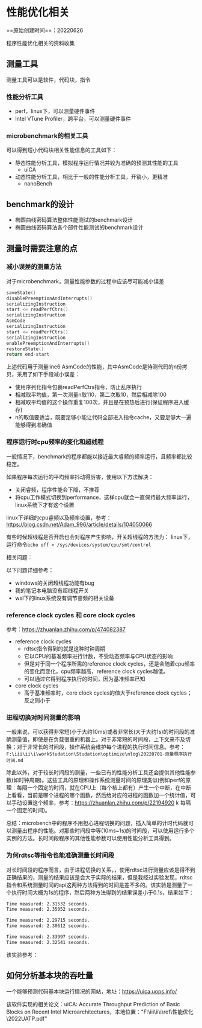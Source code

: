 # 性能优化相关

==原始创建时间==：20220626

程序性能优化相关的资料收集

## 测量工具

测量工具可以是软件，代码块，指令

### 性能分析工具

- perf，linux下，可以测量硬件事件
- Intel VTune Profiler，跨平台，可以测量硬件事件

### microbenchmark的相关工具

可以得到短小代码块相关性能信息的工具如下：

- 静态性能分析工具，模拟程序运行情况并较为准确的预测其性能的工具
  - uiCA
- 动态性能分析工具，相比于一般的性能分析工具，开销小，更精准
  - nanoBench

## benchmark的设计

- 椭圆曲线密码算法整体性能测试的benchmark设计
- 椭圆曲线密码算法各个部件性能测试的benchmark设计

## 测量时需要注意的点

### 减小误差的测量方法

对于microbenchmark，测量性能参数的过程中应该尽可能减小误差

```c++ {.line-numbers}
saveState()
disablePreemptionAndInterrupts()
serializingInstruction
start <= readPerfCtrs()
serializingInstruction
AsmCode
serializingInstruction
start <= readPerfCtrs()
serializingInstruction
enablePreemptionAndInterrupts()
restoreState()
return end-start
```

上述代码用于测量line6 AsmCode的性能，其中AsmCode是待测代码的n份拷贝，采用了如下手段减小误差：

- 使用序列化指令包裹readPerfCtrs指令，防止乱序执行
- 相减取平均值，第一次测量n取110，第二次取10，然后相减除100
- 相减取平均值的这个操作重复100次，并且是在预热后进行(保证程序进入缓存)
- n的取值要适当，既要足够小能让代码全部进入指令cache，又要足够大一遍能够得到准确值

### 程序运行时cpu频率的变化和超线程

一般情况下，benchmark的程序都能以接近最大睿频的频率运行，且频率都比较稳定。

如果程序每次运行的平均频率抖动得厉害，使用以下方法解决：

- 关闭睿频，程序性能会下降，不推荐
- 将cpu工作模式切换到performance，这样cpu就会一直保持最大频率运行，linux系统下才有这个设置

linux下详细的cpu睿频以及频率设置，参考：<https://blog.csdn.net/Adam_996/article/details/104050066>

有些时候超线程是否开启也会对程序产生影响，开关超线程的方法为：
linux下，运行命令`echo off > /sys/devices/system/cpu/smt/control`

相关问题：

以下问题详细参考：

- windows的关闭超线程功能有bug
- 我的笔记本电脑没有超线程开关
- wsl下的linux系统没有调节睿频的相关设备

### reference clock cycles 和 core clock cycles

参考：<https://zhuanlan.zhihu.com/p/474082387>

- reference clock cycles
  - rdtsc指令得到的就是这种时钟周期
  - 它以CPU的基准频率进行计数，不受动态频率与CPU状态的影响
  - 但是对于同一个程序所需的reference clock cycles，还是会随着cpu频率的变化而变化，cpu频率越高，reference clock cycles越低。
  - 可以通过它得到程序执行的时间，因为基准频率已知
- core clock cycles
  - 高于基准频率时，core clock cycles的值大于reference clock cycles；反之则小于

### 进程切换对时间测量的影响

一般来说，可以获得非常短(小于大约10ms)或者非常长(大于大约1s)的时间段的准确测量值，即使是在负载很重的机器上。对于非常短的时间段，上下文来不及切换；对于非常长的时间段，操作系统会维护每个进程的执行时间信息。参考：`F:\iii\ii\i\workStudation\Studation\optimize\nlog\20220701-测量程序执行时间.md`

除此以外，对于较长时间段的测量，一些已有的性能分析工具还会提供其他性能参数(如时钟周期)。这些工具的原理和操作系统测量时间的原理类似(例如perf的原理：每隔一个固定的时间，就在CPU上（每个核上都有）产生一个中断，在中断上看看，当前是哪个进程的哪个函数，然后给对应的进程的函数加一个统计值，可以手动设置这个频率，参考：<https://zhuanlan.zhihu.com/p/22194920> k 每隔一个固定的时间)。

总结：microbench中的程序不用担心进程切换的问题，插入简单的计时代码就可以测量出程序的性能。对那些时间段中等(10ms~1s)的时间段，可以使用运行多个实例的方法。长时间段程序的其他性能参数可以使用性能分析工具得到。

### 为何rdtsc等指令也能准确测量长时间段

对长时间段的程序而言，由于进程切换的关系，，使用rdtsc进行测量应该是得不到正确结果的，测量的结果应该是会大于实际的结果，但是我经过实验发现，rdtsc指令和系统测量时间的api这两种方法得到的时间是差不多的。该实验是测量了一个执行时间大概为1s的程序，然后两种方法得到的结果误差小于0.1s，结果如下：

```bash
Time measured: 2.31532 seconds.
Time measured: 2.35052 seconds.

Time measured: 2.29715 seconds.
Time measured: 2.30612 seconds.

Time measured: 2.33997 seconds.
Time measured: 2.32541 seconds.
```

该实验参考：

## 如何分析基本块的吞吐量

一个能够预测代码基本块运行情况的网站，地址：<https://uica.uops.info/>

该软件实现的相关论文：uiCA: Accurate Throughput Prediction of Basic Blocks on Recent Intel Microarchitectures，本地位置："F:\iii\ii\i\ref\性能优化\2022UATP.pdf"
